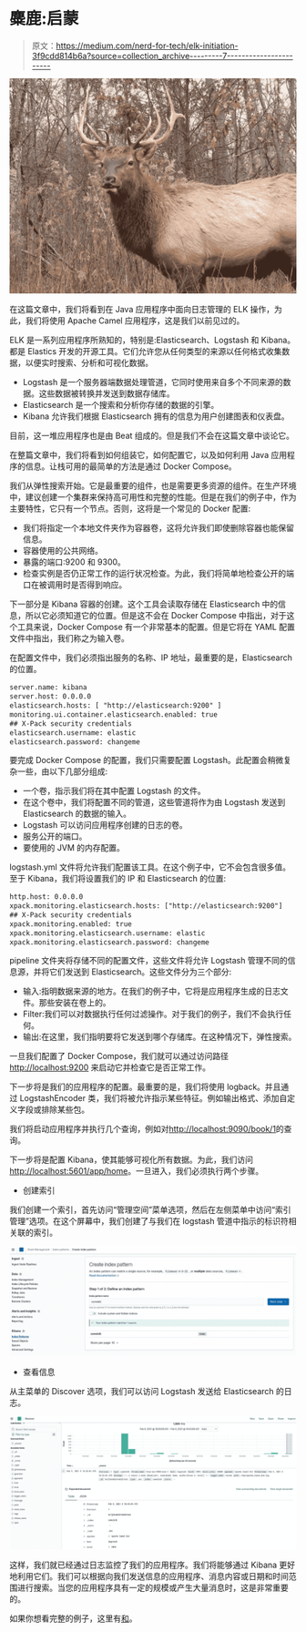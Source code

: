# 麋鹿:启蒙

> 原文：<https://medium.com/nerd-for-tech/elk-initiation-3f9cdd814b6a?source=collection_archive---------7----------------------->

![](img/b546660b532db68fd97f351007ee8351.png)

在这篇文章中，我们将看到在 Java 应用程序中面向日志管理的 ELK 操作，为此，我们将使用 Apache Camel 应用程序，这是我们以前见过的。

ELK 是一系列应用程序所熟知的，特别是:Elasticsearch、Logstash 和 Kibana。都是 Elastics 开发的开源工具。它们允许您从任何类型的来源以任何格式收集数据，以便实时搜索、分析和可视化数据。

*   Logstash 是一个服务器端数据处理管道，它同时使用来自多个不同来源的数据。这些数据被转换并发送到数据存储库。
*   Elasticsearch 是一个搜索和分析你存储的数据的引擎。
*   Kibana 允许我们根据 Elasticsearch 拥有的信息为用户创建图表和仪表盘。

目前，这一堆应用程序也是由 Beat 组成的。但是我们不会在这篇文章中谈论它。

在整篇文章中，我们将看到如何组装它，如何配置它，以及如何利用 Java 应用程序的信息。让栈可用的最简单的方法是通过 Docker Compose。

我们从弹性搜索开始。它是最重要的组件，也是需要更多资源的组件。在生产环境中，建议创建一个集群来保持高可用性和完整的性能。但是在我们的例子中，作为主要特性，它只有一个节点。否则，这将是一个常见的 Docker 配置:

*   我们将指定一个本地文件夹作为容器卷，这将允许我们即使删除容器也能保留信息。
*   容器使用的公共网络。
*   暴露的端口:9200 和 9300。
*   检查实例是否仍正常工作的运行状况检查。为此，我们将简单地检查公开的端口在被调用时是否得到响应。

下一部分是 Kibana 容器的创建。这个工具会读取存储在 Elasticsearch 中的信息，所以它必须知道它的位置。但是这不会在 Docker Compose 中指出，对于这个工具来说，Docker Compose 有一个非常基本的配置。但是它将在 YAML 配置文件中指出，我们称之为输入卷。

在配置文件中，我们必须指出服务的名称、IP 地址，最重要的是，Elasticsearch 的位置。

```
server.name: kibana
server.host: 0.0.0.0
elasticsearch.hosts: [ "http://elasticsearch:9200" ]
monitoring.ui.container.elasticsearch.enabled: true
## X-Pack security credentials
elasticsearch.username: elastic
elasticsearch.password: changeme
```

要完成 Docker Compose 的配置，我们只需要配置 Logstash。此配置会稍微复杂一些，由以下几部分组成:

*   一个卷，指示我们将在其中配置 Logstash 的文件。
*   在这个卷中，我们将配置不同的管道，这些管道将作为由 Logstash 发送到 Elasticsearch 的数据的输入。
*   Logstash 可以访问应用程序创建的日志的卷。
*   服务公开的端口。
*   要使用的 JVM 的内存配置。

logstash.yml 文件将允许我们配置该工具。在这个例子中，它不会包含很多值。至于 Kibana，我们将设置我们的 IP 和 Elasticsearch 的位置:

```
http.host: 0.0.0.0
xpack.monitoring.elasticsearch.hosts: ["http://elasticsearch:9200"]
## X-Pack security credentials
xpack.monitoring.enabled: true
xpack.monitoring.elasticsearch.username: elastic
xpack.monitoring.elasticsearch.password: changeme
```

pipeline 文件夹将存储不同的配置文件，这些文件将允许 Logstash 管理不同的信息源，并将它们发送到 Elasticsearch。这些文件分为三个部分:

*   输入:指明数据来源的地方。在我们的例子中，它将是应用程序生成的日志文件。那些安装在卷上的。
*   Filter:我们可以对数据执行任何过滤操作。对于我们的例子，我们不会执行任何。
*   输出:在这里，我们指明要将它发送到哪个存储库。在这种情况下，弹性搜索。

一旦我们配置了 Docker Compose，我们就可以通过访问路径 [http://localhost:9200](http://localhost:9200) 来启动它并检查它是否正常工作。

下一步将是我们的应用程序的配置。最重要的是，我们将使用 logback。并且通过 LogstashEncoder 类，我们将被允许指示某些特征。例如输出格式、添加自定义字段或排除某些包。

我们将启动应用程序并执行几个查询，例如对[http://localhost:9090/book/1](http://localhost:9090/book/1)的查询。

下一步将是配置 Kibana，使其能够可视化所有数据。为此，我们访问[http://localhost:5601/app/home](http://localhost:5601/app/home)。一旦进入，我们必须执行两个步骤。

*   创建索引

我们创建一个索引，首先访问“管理空间”菜单选项，然后在左侧菜单中访问“索引管理”选项。在这个屏幕中，我们创建了与我们在 logstash 管道中指示的标识符相关联的索引。

![](img/b13573bf96108ccea087b1dcfa3318cb.png)

*   查看信息

从主菜单的 Discover 选项，我们可以访问 Logstash 发送给 Elasticsearch 的日志。

![](img/2a2cf81267d5e3ef99e22f000b20f94d.png)

这样，我们就已经通过日志监控了我们的应用程序。我们将能够通过 Kibana 更好地利用它们。我们可以根据向我们发送信息的应用程序、消息内容或日期和时间范围进行搜索。当您的应用程序具有一定的规模或产生大量消息时，这是非常重要的。

如果你想看完整的例子，这里有[和](https://github.com/deesebc/PostExamples/tree/master/ApacheCamel/ApacheCamelRestELK)。